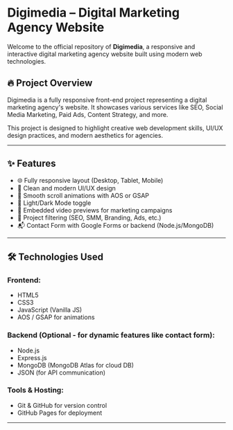 # Digimedia – Digital Marketing Agency Website

Welcome to the official repository of **Digimedia**, a responsive and interactive digital marketing agency website built using modern web technologies.

## 🔥 Project Overview

Digimedia is a fully responsive front-end project representing a digital marketing agency's website. It showcases various services like SEO, Social Media Marketing, Paid Ads, Content Strategy, and more.

This project is designed to highlight creative web development skills, UI/UX design practices, and modern aesthetics for agencies.

---

## ✨ Features

- 🌐 Fully responsive layout (Desktop, Tablet, Mobile)
- 🎨 Clean and modern UI/UX design
- 🚀 Smooth scroll animations with AOS or GSAP
- 🌙 Light/Dark Mode toggle
- 🎥 Embedded video previews for marketing campaigns
- 🧠 Project filtering (SEO, SMM, Branding, Ads, etc.)
- 📬 Contact Form with Google Forms or backend (Node.js/MongoDB)


---

## 🛠️ Technologies Used

### Frontend:
- HTML5
- CSS3
- JavaScript (Vanilla JS)
- AOS / GSAP for animations

### Backend (Optional - for dynamic features like contact form):
- Node.js
- Express.js
- MongoDB (MongoDB Atlas for cloud DB)
- JSON (for API communication)

### Tools & Hosting:
- Git & GitHub for version control
- GitHub Pages  for deployment

---
